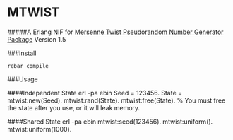 # MTWIST

#####A Erlang NIF for [Mersenne Twist Pseudorandom Number Generator Package](http://fmg-www.cs.ucla.edu/geoff/mtwist.html) Version 1.5

###Install

	rebar compile

###Usage

####Independent State
	erl -pa ebin
	Seed = 123456.
	State = mtwist:new(Seed).
	mtwist:rand(State).
	mtwist:free(State). % You must free the state after you use, or it will leak memory.
	
####Shared State
	erl -pa ebin
	mtwist:seed(123456).
	mtwist:uniform().
	mtwist:uniform(1000).

